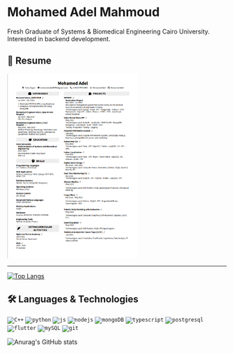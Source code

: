 # Mohamed Adel Mahmoud
Fresh Graduate of Systems & Biomedical Engineering Cairo University. Interested in backend development.
## 📝 Resume 

<a href="https://drive.google.com/drive/folders/1d2_VxEXw2-Ikd0JoP2c33YJgOOqj2APS" type="application/pdf">
  <img src="Mohamed_Adel_Resume_update.PNG" alt="Mohamed Adel | Resume" width="300">
</a>

--------




[![Top Langs](https://github-readme-stats.vercel.app/api/top-langs/?username=mhmdadel8998&exclude_repo=Hospital-Information-System-Radiology-Department,Registeration-Page,MEDREC,Robotic-Body-Modeling-with-Animation&hide=html&layout=compact&theme=react&langs_count=10)](https://github.com/anuraghazra/github-readme-stats)

## 🛠 Languages & Technologies

<code><img height="20" alt="C++" src="https://i.imgur.com/QTP0zhp.png"></code>
<code><img height="20" alt="python" src="https://i.imgur.com/SJzjyHp.png"></code>
<code><img height="20" alt="js" src="https://i.imgur.com/R0BfmBL.png"></code>
<code><img height="20" alt="nodejs" src="https://i.imgur.com/Hi7Betu.png"></code>
<code><img height="20" alt="mongoDB" src="https://i.imgur.com/uemLvhs.png"></code>
<code><img height="20" alt="typescript" src="https://encrypted-tbn0.gstatic.com/images?q=tbn:ANd9GcTQgejJN-rCHaZV5fCYU-_CApY-VWTcC3xqqg&usqp=CAU"></code>
<code><img height="20" alt="postgresql" src="https://encrypted-tbn0.gstatic.com/images?q=tbn:ANd9GcR9x2WNatiI59YTTrTKnpgPH0yIC8CF9xWwhg&usqp=CAU"></code>
<code><img height="20" alt="flutter" src="https://encrypted-tbn0.gstatic.com/images?q=tbn:ANd9GcRglnUsnfLyIofsJrCffEJFJiT688ztJEAJ_Q&usqp=CAU"></code>
<code><img height="20" alt="mySQL" src="https://i.imgur.com/2bScz0p.png"></code>
<code><img height="20" alt="git" src="https://i.imgur.com/cSu4jhA.png"></code>




![Anurag's GitHub stats](https://github-readme-stats.vercel.app/api?username=mhmdadel8998&count_private=true&show_icons=true&theme=radical)
</div>